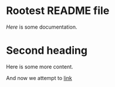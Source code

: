 # Rootest README file

*Here* is some documentation.

# Second heading

Here is some more content.

And now we attempt to [link](ANOTHER)
